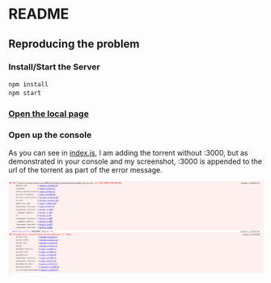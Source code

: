 # README

## Reproducing the problem

### Install/Start the Server

```bash
npm install
npm start
```

### [Open the local page](http://localhost:3000)

### Open up the console

As you can see in [index.js](./src/index.js), I am adding the torrent without :3000, but as demonstrated in your console and my screenshot, :3000 is appended to the url of the torrent as part of the error message.

![](./console-screenshot.png)
